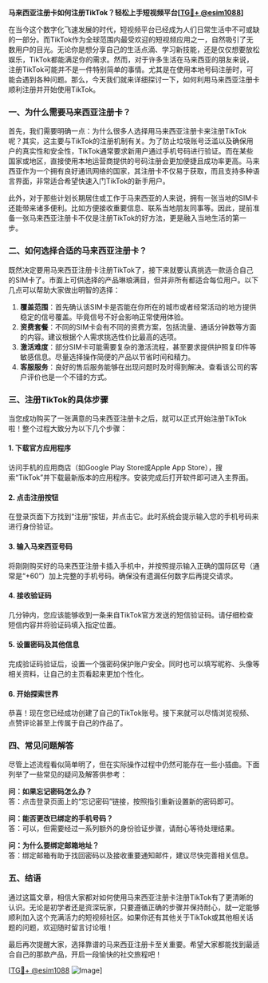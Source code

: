 **马来西亚注册卡如何注册TikTok？轻松上手短视频平台[[TG💪+ @esim1088](https://t.me/s/esim1088)]**

在当今这个数字化飞速发展的时代，短视频平台已经成为人们日常生活中不可或缺的一部分。而TikTok作为全球范围内最受欢迎的短视频应用之一，自然吸引了无数用户的目光。无论你是想分享自己的生活点滴、学习新技能，还是仅仅想要放松娱乐，TikTok都能满足你的需求。然而，对于许多生活在马来西亚的朋友来说，注册TikTok可能并不是一件特别简单的事情。尤其是在使用本地号码注册时，可能会遇到各种问题。那么，今天我们就来详细探讨一下，如何利用马来西亚注册卡顺利注册并开始使用TikTok。

### **一、为什么需要马来西亚注册卡？**

首先，我们需要明确一点：为什么很多人选择用马来西亚注册卡来注册TikTok呢？其实，这主要与TikTok的注册机制有关。为了防止垃圾账号泛滥以及确保用户的真实性和安全性，TikTok通常要求新用户通过手机号码进行验证。而在某些国家或地区，直接使用本地运营商提供的号码注册会更加便捷且成功率更高。马来西亚作为一个拥有良好通讯网络的国家，其注册卡不仅易于获取，而且支持多种语言界面，非常适合希望快速入门TikTok的新手用户。

此外，对于那些计划长期居住或工作于马来西亚的人来说，拥有一张当地的SIM卡还能带来诸多便利。比如方便接收重要信息、联系当地朋友同事等。因此，提前准备一张马来西亚注册卡不仅是注册TikTok的好方法，更是融入当地生活的第一步。

### **二、如何选择合适的马来西亚注册卡？**

既然决定要用马来西亚注册卡注册TikTok了，接下来就要认真挑选一款适合自己的SIM卡了。市面上可供选择的产品琳琅满目，但并非所有都适合每位用户。以下几点可以帮助大家做出明智的选择：

1. **覆盖范围**：首先确认该SIM卡是否能在你所在的城市或者经常活动的地方提供稳定的信号覆盖。毕竟信号不好会影响正常使用体验。
2. **资费套餐**：不同的SIM卡会有不同的资费方案，包括流量、通话分钟数等方面的内容。建议根据个人需求挑选性价比最高的选项。
3. **激活难度**：部分SIM卡可能需要复杂的激活流程，甚至要求提供护照复印件等敏感信息。尽量选择操作简便的产品以节省时间和精力。
4. **客服服务**：良好的售后服务能够在出现问题时及时得到解决。查看该公司的客户评价也是一个不错的方式。

### **三、注册TikTok的具体步骤**

当您成功购买了一张满意的马来西亚注册卡之后，就可以正式开始注册TikTok啦！整个过程大致分为以下几个步骤：

#### **1. 下载官方应用程序**
访问手机的应用商店（如Google Play Store或Apple App Store），搜索“TikTok”并下载最新版本的应用程序。安装完成后打开软件即可进入主界面。

#### **2. 点击注册按钮**
在登录页面下方找到“注册”按钮，并点击它。此时系统会提示输入您的手机号码来进行身份验证。

#### **3. 输入马来西亚号码**
将刚刚购买好的马来西亚注册卡插入手机中，并按照提示输入正确的国际区号（通常是“+60”）加上完整的手机号码。确保没有遗漏任何数字后再提交请求。

#### **4. 接收验证码**
几分钟内，您应该能够收到一条来自TikTok官方发送的短信验证码。请仔细检查短信内容并将验证码填入指定位置。

#### **5. 设置密码及其他信息**
完成验证码验证后，设置一个强密码保护账户安全。同时也可以填写昵称、头像等相关资料，让自己的主页看起来更加个性化。

#### **6. 开始探索世界**
恭喜！现在您已经成功创建了自己的TikTok账号。接下来就可以尽情浏览视频、点赞评论甚至上传属于自己的作品了。

### **四、常见问题解答**

尽管上述流程看似简单明了，但在实际操作过程中仍然可能存在一些小插曲。下面列举了一些常见的疑问及解答供参考：

**问：如果忘记密码怎么办？**  
答：点击登录页面上的“忘记密码”链接，按照指引重新设置新的密码即可。

**问：能否更改已绑定的手机号码？**  
答：可以，但需要经过一系列额外的身份验证步骤，请耐心等待处理结果。

**问：为什么要绑定邮箱地址？**  
答：绑定邮箱有助于找回密码以及接收重要通知邮件，建议尽快完善相关信息。

### **五、结语**

通过这篇文章，相信大家都对如何使用马来西亚注册卡注册TikTok有了更清晰的认识。无论是初学者还是资深玩家，只要遵循正确的步骤并保持耐心，就一定能够顺利加入这个充满活力的短视频社区。如果你还有其他关于TikTok或其他相关话题的问题，欢迎随时留言讨论哦！

最后再次提醒大家，选择靠谱的马来西亚注册卡至关重要。希望大家都能找到最适合自己的那款产品，开启一段愉快的社交旅程吧！

[[TG💪+ @esim1088](https://t.me/s/esim1088) ![Image](https://i.postimg.cc/4NQfJmqS/Snipaste-2025-05-13-00-14-12.png)]